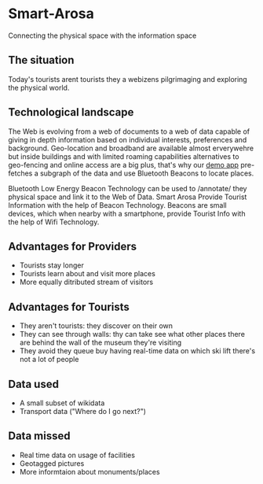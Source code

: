 # Smart-Arosa
Connecting the physical space with the information space

## The situation
Today's tourists arent tourists they a webizens pilgrimaging and exploring the physical world.

## Technological landscape
The Web is evolving from a web of documents to a web of data capable of giving in depth information based on individual interests, preferences and background. Geo-location and broadband are available almost erverywehre but inside buildings and with limited roaming capabilities alternatives to geo-fencing and online access are a big plus, that's why our [demo app](https://github.com/smart-arosa/tourismo) pre-fetches a subgraph of the data and use Bluetooth Beacons to locate places.

Bluetooth Low Energy Beacon Technology can be used to /annotate/ they physical space and link it to the Web of Data. Smart Arosa Provide Tourist Information with the help of Beacon Technology. Beacons are small devices, which when nearby with a smartphone, provide Tourist Info with the help of Wifi Technology.

## Advantages for Providers

 * Tourists stay longer
 * Tourists learn about and visit more places
 * More equally ditributed stream of visitors
 
 ## Advantages for Tourists
 
 * They aren't tourists: they discover on their own
 * They can see through walls: thy can take see what other places there are behind the wall of the museum they're visiting
 * They avoid they queue buy having real-time data on which ski lift there's not a lot of people

## Data used
 
 * A small subset of wikidata
 * Transport data ("Where do I go next?")

## Data missed

 * Real time data on usage of facilities
 * Geotagged pictures
 * More informtaion about monuments/places
 
